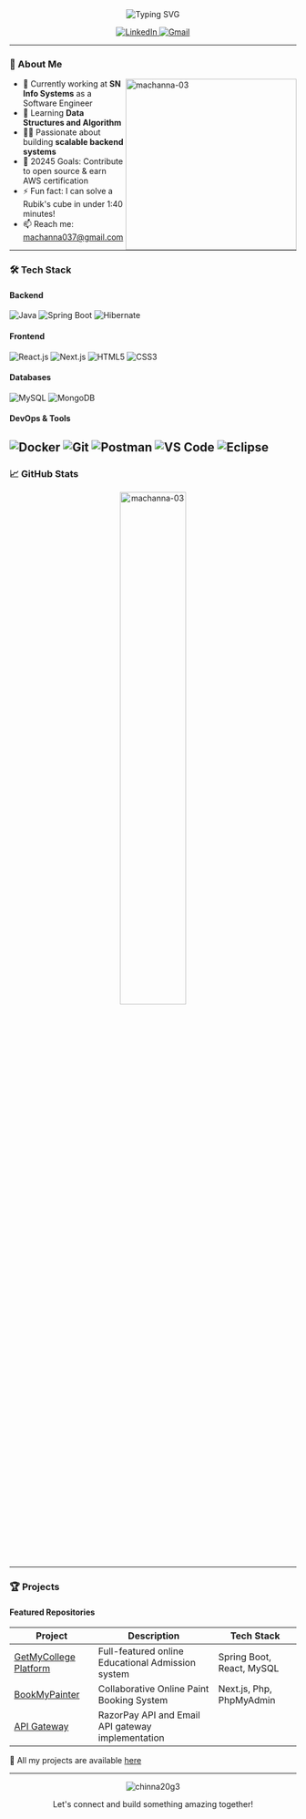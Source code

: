 <div align="center">
  <img src="https://readme-typing-svg.demolab.com?font=Fira+Code&weight=600&size=26&duration=4000&pause=1000&color=3B82F6&center=true&vCenter=true&width=600&lines=Welcome+to+my+GitHub+profile+👋;Full+Stack+Java+Developer;Spring+Boot+%7C+React+%7C+Microservices" alt="Typing SVG" />


  
  <p align="center">
    <a href="https://linkedin.com/in/gorantla-machanna-0173422b0/" target="_blank">
      <img src="https://img.shields.io/badge/LinkedIn-0077B5?style=for-the-badge&logo=linkedin&logoColor=white" alt="LinkedIn"/>
    </a>
    <a href="mailto:machanna037@gmail.com">
      <img src="https://img.shields.io/badge/Gmail-D14836?style=for-the-badge&logo=gmail&logoColor=white" alt="Gmail"/>
    </a>
  </p>
</div>

---

### 🚀 About Me

<p align="left">
  <img align="right" src="https://github-readme-stats.vercel.app/api/top-langs?username=machanna-03&show_icons=true&locale=en&layout=compact&theme=radical" alt="machanna-03" width="300"/>
  
  - 💼 Currently working at **SN Info Systems** as a Software Engineer  
  - 🌱 Learning **Data Structures and Algorithm**  
  - 👨‍💻 Passionate about building **scalable backend systems**  
  - 🎯 20245 Goals: Contribute to open source & earn AWS certification  
  - ⚡ Fun fact: I can solve a Rubik's cube in under 1:40 minutes!  
  - 📫 Reach me: [machanna037@gmail.com](mailto:machanna037@gmail.com)
</p>

---

### 🛠️ Tech Stack

#### Backend
![Java](https://img.shields.io/badge/Java-ED8B00?style=for-the-badge&logo=openjdk&logoColor=white)
![Spring Boot](https://img.shields.io/badge/Spring_Boot-6DB33F?style=for-the-badge&logo=spring-boot&logoColor=white)
![Hibernate](https://img.shields.io/badge/Hibernate-59666C?style=for-the-badge&logo=Hibernate&logoColor=white)

#### Frontend
![React.js](https://img.shields.io/badge/React-20232A?style=for-the-badge&logo=react&logoColor=61DAFB)
![Next.js](https://img.shields.io/badge/Next.js-000000?style=for-the-badge&logo=nextdotjs&logoColor=white)
![HTML5](https://img.shields.io/badge/HTML5-E34F26?style=for-the-badge&logo=html5&logoColor=white)
![CSS3](https://img.shields.io/badge/CSS3-1572B6?style=for-the-badge&logo=css3&logoColor=white)

#### Databases
![MySQL](https://img.shields.io/badge/MySQL-005C84?style=for-the-badge&logo=mysql&logoColor=white)
![MongoDB](https://img.shields.io/badge/MongoDB-4EA94B?style=for-the-badge&logo=mongodb&logoColor=white)

#### DevOps & Tools
![Docker](https://img.shields.io/badge/Docker-2CA5E0?style=for-the-badge&logo=docker&logoColor=white)
![Git](https://img.shields.io/badge/GIT-E44C30?style=for-the-badge&logo=git&logoColor=white)
![Postman](https://img.shields.io/badge/Postman-FF6C37?style=for-the-badge&logo=postman&logoColor=white)
![VS Code](https://img.shields.io/badge/VS_Code-007ACC?style=for-the-badge&logo=visual-studio-code&logoColor=white)
![Eclipse](https://img.shields.io/badge/Eclipse-2C2255?style=for-the-badge&logo=eclipse&logoColor=white)
---

### 📈 GitHub Stats

<p align="center">
  <img src="https://github-readme-stats.vercel.app/api?username=machanna-03&show_icons=true&theme=radical" alt="machanna-03" width="48%"/>
<!--   <img src="https://github-readme-streak-stats.herokuapp.com/?user=machanna-03" alt="machanna-03" width="48%"/>
</p> -->

---

### 🏆 Projects

#### Featured Repositories

| Project | Description | Tech Stack |
|---------|-------------|------------|
| [GetMyCollege Platform](https://getmycollege.com) | Full-featured online Educational Admission system | Spring Boot, React, MySQL |
| [BookMyPainter](https://bookmypainter.com) | Collaborative Online Paint Booking System | Next.js, Php, PhpMyAdmin |
| [API Gateway](https://getmybranding.oneadsmanager.com) | RazorPay API and Email API gateway implementation|

📌 All my projects are available [here](https://github.com/machanna-03?tab=repositories)

---

<div align="center">
  <img src="https://komarev.com/ghpvc/?username=chinna20g3&label=Profile%20views&color=0e75b6&style=flat" alt="chinna20g3" /> 
  <p>Let's connect and build something amazing together!</p>
</div>
